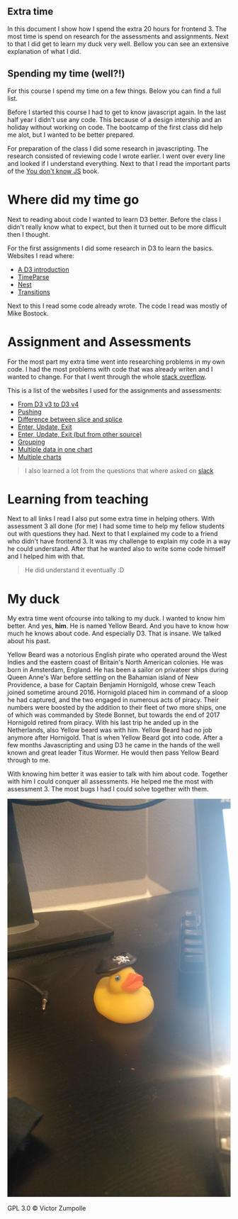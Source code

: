 ## Extra time

In this document I show how I spend the extra 20 hours for frontend 3. The most time is spend on research for the assessments and  assignments. Next to that I did get to learn my duck very well. Bellow you can see an extensive explanation of what I did.

## Spending my time (well?!)

For this course I spend my time on a few things. Below you can find a full list.

Before I started this course I had to get to know javascript again. In the last half year I didn't use any code. This because of a design intership and an holiday without working on code. The bootcamp of the first class did help me alot, but I wanted to be better prepared. 

For preparation of the class I did some research in javascripting. The research consisted of reviewing code I wrote earlier. I went over every line and looked if I understand everything. Next to that I read the important parts of the [You don't know JS](https://www.amazon.com/You-Dont-Know-JS-Going/dp/1491924462) book.

# Where did my time go

Next to reading about code I wanted to learn D3 better. Before the class I didn't really know what to expect, but then it turned out to be more difficult then I thought. 

For the first assignments I did some research in D3 to learn the basics. Websites I read where:

* [A D3 introduction](https://d3js.org/#introduction)
* [TimeParse](https://github.com/d3/d3-time-format#timeParse)
* [Nest](https://github.com/d3/d3-collection/blob/master/README.md#nest)
* [Transitions](https://github.com/d3/d3-transition)

Next to this I read some code already wrote. The code I read was mostly of Mike Bostock.

# Assignment and Assessments

For the most part my extra time went into researching problems in my own code. I had the most problems with code that was already writen and I wanted to change. For that I went through the whole [stack overflow](https://stackoverflow.com/).

This is a list of the websites I used for the assignments and assessments:

* [From D3 v3 to D3 v4](https://github.com/d3/d3/blob/master/API.md)
* [Pushing](https://developer.mozilla.org/nl/docs/Web/JavaScript/Reference/Global_Objects/Array/push)
* [Difference between slice and splice](http://www.tothenew.com/blog/javascript-splice-vs-slice/)
* [Enter, Update, Exit](http://bl.ocks.org/alansmithy/e984477a741bc56db5a5)
* [Enter, Update, Exit (but from other source)](https://medium.com/@c_behrens/enter-update-exit-6cafc6014c36)
* [Grouping](http://learnjsdata.com/group_data.html)
* [Multiple data in one chart](https://bl.ocks.org/mbostock/3884955)
* [Multiple charts](https://stackoverflow.com/questions/16714271/trying-to-add-multiple-d3-graphs)

> I also learned a lot from the questions that where asked on [slack](https://cmdinformationdesign.slack.com/messages/C6X4TNPQA/)
 
# Learning from teaching

Next to all links I read I also put some extra time in helping others. With assessment 3 all done (for me) I had some time to help my fellow students out with questions they had. Next to that I explained my code to a friend who didn't have frontend 3. It was my challenge to explain my code in a way he could understand. After that he wanted also to write some code himself and I helped him with that. 

> He did understand it eventually :D

# My duck

My extra time went ofcourse into talking to my duck. I wanted to know him better. And yes, **him**. He is named Yellow Beard. And you have to know how much he knows about code. And especially D3. That is insane. We talked about his past. 

Yellow Beard was a notorious English pirate who operated around the West Indies and the eastern coast of Britain's North American colonies. He was born in Amsterdam, England. He has been a sailor on privateer ships during Queen Anne's War before settling on the Bahamian island of New Providence, a base for Captain Benjamin Hornigold, whose crew Teach joined sometime around 2016. Hornigold placed him in command of a sloop he had captured, and the two engaged in numerous acts of piracy. Their numbers were boosted by the addition to their fleet of two more ships, one of which was commanded by Stede Bonnet, but towards the end of 2017 Hornigold retired from piracy. With his last trip he anded up in the Netherlands, also Yellow beard was with him. Yellow Beard had no job anymore after Hornigold. That is when Yellow Beard got into code. After a few months Javascripting and using D3 he came in the hands of the well known and great leader Titus Wormer. He would then pass Yellow Beard through to me.

With knowing him better it was easier to talk with him about code. Together with him I could conquer all assessments. He helped me the most with assessment 3. The most bugs I had I could solve together with them.

![EEND](EEND.jpeg)

GPL 3.0 © Victor Zumpolle
